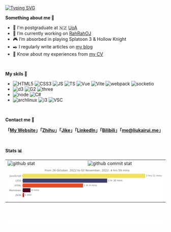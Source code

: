[![Typing SVG](https://readme-typing-svg.herokuapp.com?size=21&color=000000&vCenter=true&width=500&lines=Hey%2C+I'm+Kairui+Liu+%F0%9F%91%8B;A+passionate+frontend+developer+from+China+%F0%9F%91%A8%E2%80%8D%F0%9F%92%BB+;Welcome+to+my+Github+homepage+%F0%9F%A4%97;%E5%98%BF%2C+%E6%88%91%E6%98%AF%E5%88%98%E9%94%B4%E7%9D%BF+%F0%9F%91%8B;%E6%9D%A5%E8%87%AA%E4%B8%AD%E5%9B%BD%E7%9A%84%E5%89%8D%E7%AB%AF%E5%BC%80%E5%8F%91%E8%80%85+%F0%9F%91%A8%E2%80%8D%F0%9F%92%BB;%E6%AC%A2%E8%BF%8E%E6%9D%A5%E5%88%B0%E6%88%91%E7%9A%84Github%E4%B8%BB%E9%A1%B5%F0%9F%A4%97)](https://git.io/typing-svg)
<br/>

**Something about me 🙋**

- 🍻 I'm postgraduate at 🇳🇿 [UoA](https://www.auckland.ac.nz/)
- 🔭 I’m currently working on [RahRahOJ](https://github.com/KairuiLiu/RahRahOJ-FrontEnd)
- 🎮️ I’m absorbed in playing Splatoon 3 & Hollow Knight
- ✒️ I regularly write articles on [my blog](http://blog.liukairui.me/)
- 📃 Know about my experiences from [my CV](http://cv.liukairui.me/)
<br/>

**My skils 🔬**

- ![HTML5](https://img.shields.io/badge/HTML5-E34F26?style=flat-square&logo=HTML5&logoColor=white) ![CSS3](https://img.shields.io/badge/CSS3-1572B6?style=flat-square&logo=CSS3&logoColor=white) ![JS](https://img.shields.io/badge/JavaScript-F7DF1E?style=flat-square&logo=JavaScript&logoColor=black) ![TS](https://img.shields.io/badge/TypeScript-3178C6?style=flat-square&logo=TypeScript&logoColor=white) ![Vue](https://img.shields.io/badge/Vue.js-4FC08D?style=flat-square&logo=Vue.js&logoColor=white) ![Vite](https://img.shields.io/badge/Vite-646CFF?style=flat-square&logo=Vite&logoColor=white) ![webpack](https://img.shields.io/badge/webpack-8DD6F9?style=flat-square&logo=webpack&logoColor=black) ![socketio](https://img.shields.io/badge/Socket.io-010101?style=flat-square&logo=Socket.io&logoColor=white)  
- ![d3](https://img.shields.io/badge/D3.js-F9A03C?style=flat-square&logo=d3.js&logoColor=white) ![G2](https://img.shields.io/badge/G2%20Plot-6c2fc3?style=flat-square&logo=antdesign&logoColor=white) ![three](https://img.shields.io/badge/Three.js-000000?style=flat-square&logo=three.js&logoColor=white)
- ![node](https://img.shields.io/badge/Node.js-339933?style=flat-square&logo=node.js&logoColor=white) ![C#](https://img.shields.io/badge/C%23-239120?style=flat-square&logo=CSharp&logoColor=white)  
- ![archlinux](https://img.shields.io/badge/ArchLinux-1793D1?style=flat-square&logo=Arch%20Linux&logoColor=white) ![i3](https://img.shields.io/badge/i3wm-1976D2?style=flat-square&logo=wire&logoColor=white) ![VSC](https://img.shields.io/badge/Visual%20Studio%20Code-007ACC?style=flat-square&logo=Visual%20Studio%20Code&logoColor=white)
<br/>

**Contact me 📇**

**「[My Website](https://liukairui.me/)」「[Zhihu](https://www.zhihu.com/people/liu-kai-rui-18/)」「[Jike](https://okjk.co/16CFBT)」「[LinkedIn](https://www.linkedin.com/in/%E9%94%B4%E7%9D%BF-%E5%88%98-9b3a80235/)」「[Bilibili](https://space.bilibili.com/33238144)」「[me@liukairui.me](mailto:me@liukairui.me)」**

<br/>

**Stats 📊**

<table>
  <tbody>
    <tr>
      <td valign="middle" width="50%">
        <img src="https://github-readme-stats.vercel.app/api?username=KairuiLiu&hide_border=true" alt="github stat">
      </td>
      <td valign="middle" width="50%">
        <img src="https://github-readme-streak-stats.herokuapp.com?user=KairuiLiu&hide_border=true&date_format=M%20j%5B%2C%20Y%5D" alt="github commit stat"> 
      </td>
    </tr>
    <tr height="0">
    </tr>
    <tr>
      <td valign="middle"  colspan="2">
        <img src="./images/stat.svg" alt="wakatime stat" />
      </td>
    </tr>
  </tbody>
<table>
<br/>

![](./images/wollow.svg)
